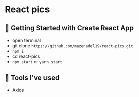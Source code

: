 # React pics

## 🚀 Getting Started with Create React App

- open terminal
- git clone `https://github.com/mazenadel19/react-pics.git`
- `npm i`
- cd react-pics
- `npm start` or `yarn start`

## 🧰 Tools I've used

- Axios
